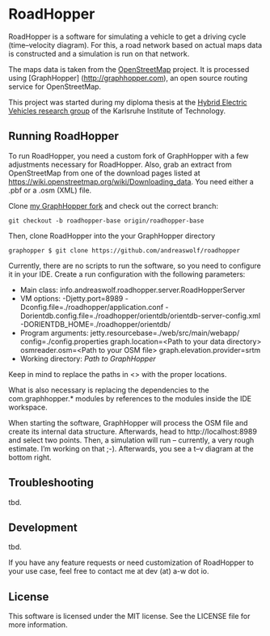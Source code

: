 RoadHopper
==========

RoadHopper is a software for simulating a vehicle to get a driving cycle (time–velocity diagram). For this, a road 
network based on actual maps data is constructed and a simulation is run on that network.

The maps data is taken from the [OpenStreetMap](http://openstreetmap.org) project. It is processed using [GraphHopper]
(http://graphhopper.com), an open source routing service for OpenStreetMap.

This project was started during my diploma thesis at the [Hybrid Electric Vehicles research group](http://www.eti.kit.edu/1071.php)
of the Karlsruhe Institute of Technology. 


Running RoadHopper
------------------

To run RoadHopper, you need a custom fork of GraphHopper with a few adjustments necessary for RoadHopper. Also, grab an
extract from OpenStreetMap from one of the download pages listed at https://wiki.openstreetmap.org/wiki/Downloading_data.
You need either a .pbf or a .osm (XML) file.

Clone [my GraphHopper fork](https://github.com/andreaswolf/graphhopper) and check out the correct branch:
 
    git checkout -b roadhopper-base origin/roadhopper-base

Then, clone RoadHopper into the your GraphHopper directory

    graphopper $ git clone https://github.com/andreaswolf/roadhopper

Currently, there are no scripts to run the software, so you need to configure it in your IDE. Create a run configuration
with the following parameters:

  * Main class: info.andreaswolf.roadhopper.server.RoadHopperServer
  * VM options: -Djetty.port=8989 -Dconfig.file=./roadhopper/application.conf -Dorientdb.config.file=./roadhopper/orientdb/orientdb-server-config.xml -DORIENTDB_HOME=./roadhopper/orientdb/
  * Program arguments: jetty.resourcebase=./web/src/main/webapp/ config=./config.properties graph.location=&lt;Path to your data directory&gt; osmreader.osm=&lt;Path to your OSM file&gt; graph.elevation.provider=srtm
  * Working directory: _Path to GraphHopper_

Keep in mind to replace the paths in &lt;&gt; with the proper locations.

What is also necessary is replacing the dependencies to the com.graphhopper.* modules by references to the modules inside
the IDE workspace.

When starting the software, GraphHopper will process the OSM file and create its internal data structure. Afterwards,
head to http://localhost:8989 and select two points. Then, a simulation will run – currently, a very rough estimate.
I’m working on that ;-). Afterwards, you see a t–v diagram at the bottom right.


Troubleshooting
---------------

tbd.


Development
-----------

tbd.

If you have any feature requests or need customization of RoadHopper to your use case, feel free to contact me at
dev (at) a-w dot io.


License
-------

This software is licensed under the MIT license. See the LICENSE file for more information.
